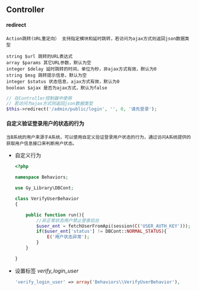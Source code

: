 ## Controller

#### redirect
```blade
Action跳转(URL重定向） 支持指定模块和延时跳转，若访问为ajax方式则返回json数据类型

string $url 跳转的URL表达式
array $params 其它URL参数，默认为空
integer $delay 延时跳转的时间，单位为秒，非ajax方式有效，默认为0
string $msg 跳转提示信息，默认为空
integer $status 状态信息，ajax方式有效，默认为0
boolean $ajax 是否为ajax方式，默认为false
```

```php
// 在Controller控制器中使用
// 若访问为ajax方式则返回json数据类型
$this->redirect('/admin/public/login', '', 0, '请先登录');
```

#### 自定义验证登录用户的状态的行为
```blade
当B系统的用户来源于A系统，可以使用自定义验证登录用户状态的行为，通过访问A系统提供的获取用户信息接口来判断用户状态。
```
+ 自定义行为
  ```php
  <?php

  namespace Behaviors;
  
  use Gy_Library\DBCont;
  
  class VerifyUserBehavior
  {
  
      public function run(){
          //非正常状态用户禁止登录后台
          $user_ent = fetchUserFromApi(session(C('USER_AUTH_KEY'))); // 通过接口获取用户信息
          if($user_ent['status'] != DBCont::NORMAL_STATUS){
              E('用户状态异常');
          }
      }
  
  }
  ```
+ 设置标签 *verify_login_user*
  ```php
  'verify_login_user' => array('Behaviors\\VerifyUserBehavior'),   
  ```
